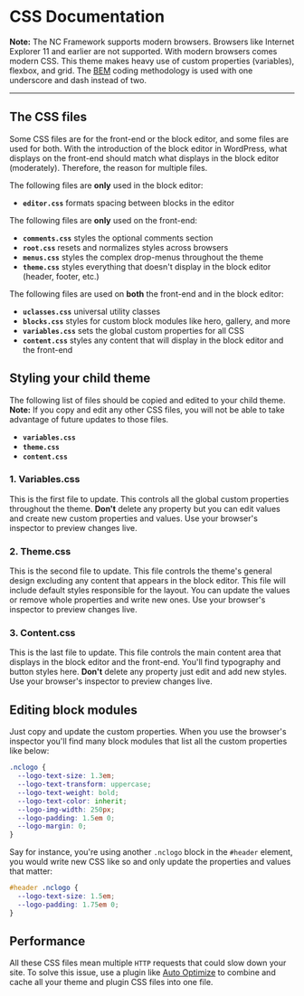 # CSS Documentation

**Note:** The NC Framework supports modern browsers. Browsers like Internet Explorer 11 and earlier are not supported. With modern browsers comes modern CSS. This theme makes heavy use of custom properties (variables), flexbox, and grid. The [BEM](http://getbem.com/introduction/) coding methodology is used with one underscore and dash instead of two.

***

## The CSS files

Some CSS files are for the front-end or the block editor, and some files are used for both. With the introduction of the block editor in WordPress, what displays on the front-end should match what displays in the block editor (moderately). Therefore, the reason for multiple files.

The following files are **only** used in the block editor:

* **`editor.css`** formats spacing between blocks in the editor

The following files are **only** used on the front-end:

* **`comments.css`** styles the optional comments section 
* **`root.css`** resets and normalizes styles across browsers
* **`menus.css`** styles the complex drop-menus throughout the theme
* **`theme.css`** styles everything that doesn't display in the block editor (header, footer, etc.)

The following files are used on **both** the front-end and in the block editor:

* **`uclasses.css`** universal utility classes
* **`blocks.css`** styles for custom block modules like hero, gallery, and more
* **`variables.css`** sets the global custom properties for all CSS
* **`content.css`** styles any content that will display in the block editor and the front-end

## Styling your child theme

The following list of files should be copied and edited to your child theme. **Note:** If you copy and edit any other CSS files, you will not be able to take advantage of future updates to those files.

* **`variables.css`**
* **`theme.css`**
* **`content.css`** 

### 1. Variables.css

This is the first file to update. This controls all the global custom properties throughout the theme. **Don't** delete any property but you can edit values and create new custom properties and values. Use your browser's inspector to preview changes live.

### 2. Theme.css

This is the second file to update. This file controls the theme's general design excluding any content that appears in the block editor. This file will include default styles responsible for the layout. You can update the values or remove whole properties and write new ones. Use your browser's inspector to preview changes live.

### 3. Content.css

This is the last file to update. This file controls the main content area that displays in the block editor and the front-end. You'll find typography and button styles here. **Don't** delete any property just edit and add new styles. Use your browser's inspector to preview changes live.

## Editing block modules

Just copy and update the custom properties. When you use the browser's inspector you'll find many block modules that list all the custom properties like below:

```css
.nclogo {
  --logo-text-size: 1.3em;
  --logo-text-transform: uppercase;
  --logo-text-weight: bold;
  --logo-text-color: inherit;
  --logo-img-width: 250px;
  --logo-padding: 1.5em 0;
  --logo-margin: 0;
}
```


Say for instance,  you're using another `.nclogo` block in the `#header` element, you would write new CSS like so and only update the properties and values that matter:

```css
#header .nclogo {
  --logo-text-size: 1.5em;
  --logo-padding: 1.75em 0;
}
```

## Performance

All these CSS files mean multiple `HTTP` requests that could slow down your site. To solve this issue, use a plugin like [Auto Optimize](https://wordpress.org/plugins/autoptimize/) to combine and cache all your theme and plugin CSS files into one file.